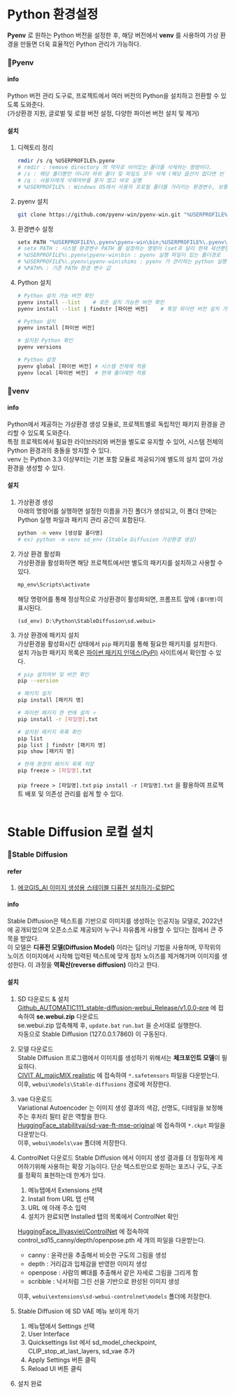 # Python 환경설정
**Pyenv** 로 원하는 Python 버전을 설정한 후, 해당 버전에서 **venv** 를 사용하여 가상 환경을 만들면 더욱 효율적인 Python 관리가 가능하다.
### 📌Pyenv
#### info
Python 버전 관리 도구로, 프로젝트에서 여러 버전의 Python을 설치하고 전환할 수 있도록 도와준다.</br>
(가상환경 지원, 글로벌 및 로컬 버전 설정, 다양한 파이썬 버전 설치 및 제거)
#### 설치
1. 디렉토리 정리</br>
    ```bash
    rmdir /s /q %USERPROFILE%.pyenv
    # rmdir : remove directory 의 약자로 비어있는 폴더를 삭제하는 명령어다.
    # /s : 해당 폴더뿐만 아니라 하위 폴더 및 파일도 모두 삭제 (해당 옵션이 없다면 빈 폴더만 삭제할 수 있다.)
    # /q : 사용자에게 삭제여부를 묻지 않고 바로 실행
    # %USERPROFILE% : Windows OS에서 사용자 프로필 폴더를 가리키는 환경변수, 보통 "C:\Users\사용자이름" 형태로 설정된다.
    ```
2. pyenv 설치</br>
    ```bash
    git clone https://github.com/pyenv-win/pyenv-win.git "%USERPROFILE%\.pyenv"
    ```
3. 환경변수 설정</br>
    ```bash
    setx PATH "%USERPROFILE%\.pyenv\pyenv-win\bin;%USERPROFILE%\.pyenv\pyenv-win\shims;%PATH%"
    # setx PATH : 시스템 환경변수 PATH 를 설정하는 명령어 (set과 달리 현재 세션뿐만 아니라 시스템에 영구적으로 환경변수를 설정한다.)
    # %USERPROFILE%\.pyenv\pyenv-win\bin : pyenv 실행 파일이 있는 폴더경로
    # %USERPROFILE%\.pyenv\pyenv-win\shims : pyenv 가 관리하는 python 실행 파일을 포함하는 폴더경로
    # %PATH% : 기존 PATH 환경 변수 값
    ```
4. Python 설치</br>
    ```bash
    # Python 설치 가능 버전 확인
    pyenv install --list    # 모든 설치 가능한 버전 확인
    pyenv install --list | findstr [파이썬 버전]    # 특정 파이썬 버전 설치 가능여부 확인

    # Python 설치
    pyenv install [파이썬 버전]

    # 설치된 Python 확인
    pyenv versions

    # Python 설정
    pyenv global [파이썬 버전] # 시스템 전체에 적용
    pyenv local [파이썬 버전]  # 현재 폴더에만 적용
    ```
### 📌venv
#### info
Python에서 제공하는 가상환경 생성 모듈로, 프로젝트별로 독립적인 패키지 환경을 관리할 수 있도록 도와준다.</br>
특정 프로젝트에서 필요한 라이브러리와 버전을 별도로 유지할 수 있어, 시스템 전체의 Python 환경과의 충돌을 방지할 수 있다.</br>
venv 는 Python 3.3 이상부터는 기본 포함 모듈로 제공되기에 별도의 설치 없이 가상 환경을 생성할 수 있다.</br>
#### 설치
1. 가상환경 생성</br>
    아래의 명령어를 실행하면 설정한 이름을 가진 폴더가 생성되고, 이 폴더 안에는 Python 실행 파일과 패키지 관리 공간이 포함된다.</br>
    ```bash
    python -m venv [생성할 폴더명]
    # ex) python -m venv sd_env (Stable Diffusion 가상환경 생성)
    ```
2. 가상 환경 활성화</br>
    가상환경을 활성화하면 해당 프로젝트에서만 별도의 패키지를 설치하고 사용할 수 있다.</br>
    ```bash
    mp_env\Scripts\activate
    ```
    해당 명령어를 통해 정상적으로 가상환경이 활성화되면, 프롬프트 앞에 `(폴더명)`이 표시된다.
    ```
    (sd_env) D:\Python\StableDiffusion\sd.webui>
    ```
3. 가상 환경에 패키지 설치</br>
    가상환경을 활성화시킨 상태에서 `pip` 패키지를 통해 필요한 패키지를 설치한다.</br>
    설치 가능한 패키지 목록은 [파이썬 패키지 인덱스(PyPI)](https://pypi.org/) 사이트에서 확인할 수 있다.</br>
    ```bash
    # pip 설치여부 및 버전 확인
    pip --version

    # 패키지 설치
    pip install [패키지 명]

    # 파이썬 패키지 한 번에 설치 ⭐
    pip install -r [파일명].txt

    # 설치된 패키지 목록 확인
    pip list
    pip list | findstr [패키지 명]
    pip show [패키지 명]

    # 현재 환경의 패키지 목록 저장
    pip freeze > [파일명].txt
    ```
    `pip freeze > [파일명].txt` `pip install -r [파일명].txt` 을 활용하여 프로젝트 배포 및 의존성 관리를 쉽게 할 수 있다.</br></br>

# Stable Diffusion 로컬 설치
### 📌Stable Diffusion
#### refer
1. [에코GIS_AI 이미지 생성용 스테이블 디퓨전 설치하기-로컬PC](https://ecogis.tistory.com/entry/AI-%EC%9D%B4%EB%AF%B8%EC%A7%80-%EC%83%9D%EC%84%B1%EC%9A%A9-%EC%8A%A4%ED%85%8C%EC%9D%B4%EB%B8%94-%EB%94%94%ED%93%A8%EC%A0%84-%EC%84%A4%EC%B9%98%ED%95%98%EA%B8%B0)
#### info
Stable Diffusion은 텍스트를 기반으로 이미지를 생성하는 인공지능 모델로, 2022년에 공개되었으며 오픈소스로 제공되어 누구나 자유롭게 사용할 수 있다는 점에서 큰 주목을 받았다.</br>
이 모델은 **디퓨전 모델(Diffusion Model)** 이라는 딥러닝 기법을 사용하며, 무작위의 노이즈 이미지에서 시작해 입력된 텍스트에 맞게 점차 노이즈를 제거해가며 이미지를 생성한다. 이 과정을 **역확산(reverse diffusion)** 이라고 한다.</br>
#### 설치
1. SD 다운로드 & 설치</br>
    [Github_AUTOMATIC111_stable-diffusion-webui_Release/v1.0.0-pre](https://github.com/AUTOMATIC1111/stable-diffusion-webui/releases/tag/v1.0.0-pre) 에 접속하여 **se.webui.zip** 다운로드</br>
    se.webui.zip 압축해제 후, `update.bat` `run.bat` 을 순서대로 실행한다.</br>
    자동으로 Stable Diffusion (127.0.0.1:7860) 이 구동된다.</br>
2. 모델 다운로드</br>
    Stable Diffusion 프로그램에서 이미지를 생성하기 위해서는 **체크포인트 모델**이 필요하다.</br>
    [CIVIT AI_majicMIX realistic](https://civitai.com/models/43331/majicmix-realistic?modelVersionId=176425) 에 접속하여 `*.safetensors` 파일을 다운받는다.</br>
    이후, `webui\models\Stable-diffusions` 경로에 저장한다.</br>
3. vae 다운로드</br>
    Variational Autoencoder 는 이미지 생성 결과의 색감, 선명도, 디테일을 보정해주는 후처리 필터 같은 역할을 한다.</br>
    [HuggingFace_stabilityai/sd-vae-ft-mse-original](https://huggingface.co/stabilityai/sd-vae-ft-mse-original/blob/main/vae-ft-mse-840000-ema-pruned.ckpt) 에 접속하여 `*.ckpt` 파일을 다운받는다.</br>
    이후, `webui\models\vae` 폴더에 저장한다.
4. ControlNet 다운로드
    Stable Diffusion 에서 이미지 생성 결과를 더 정밀하게 제어하기위해 사용하는 확장 기능이다. 단순 텍스트만으로 원하는 포즈나 구도, 구조를 정확히 표현하는데 한계가 있다.</br>
    1. 메뉴탭에서 Extensions 선택
    2. Install from URL 탭 선택
    3. URL 에 아래 주소 입력
    4. 설치가 완료되면 Installed 탭의 목록에서 ControlNet 확인
    
    [HuggingFace_lllyasviel/ControlNet](https://huggingface.co/lllyasviel/ControlNet/tree/main/models) 에 접속하여 control_sd15_canny/depth/openpose.pth 세 개의 파일을 다운받는다.</br>
    - canny : 윤곽선을 추출해서 비슷한 구도의 그림을 생성
    - depth : 거리감과 입체감을 반영한 이미지 생성
    - openpose : 사람의 뼈대를 추출해서 같은 자세로 그림을 그리게 함
    - scribble : 낙서처럼 그린 선을 기반으로 완성된 이미지 생성

    이후, `webui\extensions\sd-webui-controlnet\models` 폴더에 저장한다.
5. Stable Diffusion 에 SD VAE 메뉴 보이게 하기
    1. 메뉴탭에서 Settings 선택
    2. User Interface
    3. Quicksettings list 에서  sd_model_checkpoint, CLIP_stop_at_last_layers, sd_vae 추가
    4. Apply Settings 버튼 클릭
    5. Reload UI 버튼 클릭
6. 설치 완료
